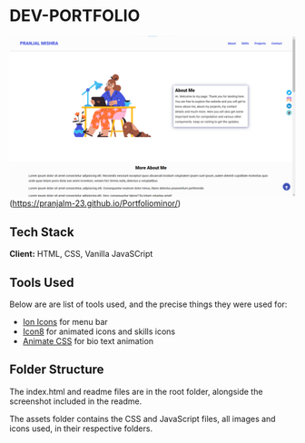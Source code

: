 # DEV-PORTFOLIO
![PranjalM](./assets/images/mainpage.png)(https://pranjalm-23.github.io/Portfoliominor/)

## Tech Stack

**Client:** HTML, CSS, Vanilla JavaSCript

## Tools Used

Below are are list of tools used, and the precise things they were used for:

- [Ion Icons](https://ionic.io/ionicons) for menu bar
- [Icon8](https://icons8.com/) for animated icons and skills icons
- [Animate CSS](https://animate.style/) for bio text animation


## Folder Structure

The index.html and readme files are in the root folder, alongside the screenshot included in the readme.

The assets folder contains the CSS and JavaScript files, all images and icons used, in their respective folders.

